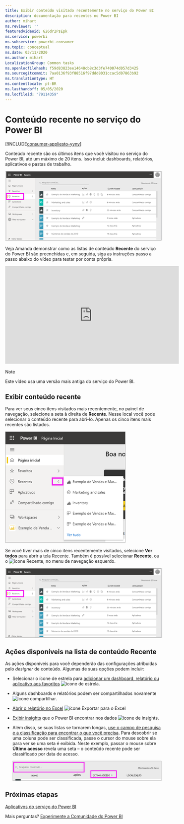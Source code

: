 ```yaml
---
title: Exibir conteúdo visitado recentemente no serviço do Power BI
description: documentação para recentes no Power BI
author: mihart
ms.reviewer: ''
featuredvideoid: G26dr2PsEpk
ms.service: powerbi
ms.subservice: powerbi-consumer
ms.topic: conceptual
ms.date: 03/11/2020
ms.author: mihart
LocalizationGroup: Common tasks
ms.openlocfilehash: f59d83823ee14648cb8c3d3fe740074d057d3425
ms.sourcegitcommit: 7aa0136f93f88516f97ddd8031ccac5d07863b92
ms.translationtype: HT
ms.contentlocale: pt-BR
ms.lasthandoff: 05/05/2020
ms.locfileid: "79114359"
---
```

# <a name="recent-content-in-the-power-bi-service"></a>Conteúdo **recente** no serviço do Power BI

[!INCLUDE[consumer-appliesto-yyny](../includes/consumer-appliesto-yyny.md)]

Conteúdo recente são os últimos itens que você visitou no serviço do Power BI, até um máximo de 20 itens.  Isso inclui: dashboards, relatórios, aplicativos e pastas de trabalho.

![Janela Conteúdo recente](./media/end-user-recent/power-bi-recent.png)

Veja Amanda demonstrar como as listas de conteúdo **Recente** do serviço do Power BI são preenchidas e, em seguida, siga as instruções passo a passo abaixo do vídeo para testar por conta própria.

<iframe width="560" height="315" src="https://www.youtube.com/embed/G26dr2PsEpk" frameborder="0" allowfullscreen></iframe>

> [!NOTE]
> Este vídeo usa uma versão mais antiga do serviço do Power BI.

## <a name="display-recent-content"></a>Exibir conteúdo recente
Para ver seus cinco itens visitados mais recentemente, no painel de navegação, selecione a seta à direita de **Recente**.  Nesse local você pode selecionar o conteúdo recente para abri-lo. Apenas os cinco itens mais recentes são listados.

![Submenu Conteúdo recente](./media/end-user-recent/power-bi-recent-flyout.png)

Se você tiver mais de cinco itens recentemente visitados, selecione **Ver todos** para abrir a tela Recente. Também é possível selecionar **Recente**, ou o ![ícone Recente](./media/end-user-recent/power-bi-icon.png), no menu de navegação esquerdo.

![exibir todo o conteúdo recente](./media/end-user-recent/power-bi-recent.png)

## <a name="actions-available-from-the-recent-content-list"></a>Ações disponíveis na lista de conteúdo **Recente**
As ações disponíveis para você dependerão das configurações atribuídas pelo *designer* de conteúdo. Algumas de suas opções podem incluir:
* Selecionar o ícone de estrela para [adicionar um dashboard, relatório ou aplicativo aos favoritos](end-user-favorite.md) ![ícone de estrela](./media/end-user-shared-with-me/power-bi-star-icon.png).
* Alguns dashboards e relatórios podem ser compartilhados novamente  ![ícone compartilhar](./media/end-user-shared-with-me/power-bi-share-icon-new.png).
* [Abrir o relatório no Excel](end-user-export.md) ![ícone Exportar para o Excel](./media/end-user-shared-with-me/power-bi-excel.png) 
* [Exibir insights](end-user-insights.md) que o Power BI encontrar nos dados ![ícone de insights](./media/end-user-shared-with-me/power-bi-insights.png).
* Além disso, se suas listas se tornarem longas, [use o campo de pesquisa e a classificação para encontrar o que você precisa](end-user-search-sort.md). Para descobrir se uma coluna pode ser classificada, passe o cursor do mouse sobre ela para ver se uma seta é exibida. Neste exemplo, passar o mouse sobre **Último acesso** revela uma seta – o conteúdo recente pode ser classificado por data de acesso. 

    ![classificar todo o conteúdo recente](./media/end-user-recent/power-bi-recent-sort.png)


## <a name="next-steps"></a>Próximas etapas
[Aplicativos do serviço do Power BI](end-user-apps.md)

Mais perguntas? [Experimente a Comunidade do Power BI](https://community.powerbi.com/)

